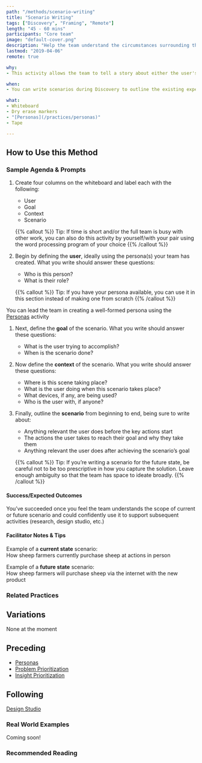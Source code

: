 ```yaml
---
path: "/methods/scenario-writing"
title: "Scenario Writing"
tags: ["Discovery", "Framing", "Remote"]
length: "45 - 60 mins"
participants: "Core team"
image: "default-cover.png"
description: "Help the team understand the circumstances surrounding the problem they’re attempting to solve"
lastmod: "2019-04-06"
remote: true

why:
- This activity allows the team to tell a story about either the user's current, potentially frustrating experience with the core problem or their future, ideally positive experience after the team’s solution is in place. Doing this provides structure in advance of exploratory research—drawing out areas to probe—or leverages what the team has learned to support solution sketching.

when:
- You can write scenarios during Discovery to outline the existing experience, but they are usually written in Framing (or Delivery) to capture an idealized experience and often followed by a Design Studio

what:
- Whiteboard
- Dry erase markers
- "[Personas](/practices/personas)"
- Tape

---
```

## How to Use this Method
### Sample Agenda & Prompts

1. Create four columns on the whiteboard and label each with the following:

   - User
   - Goal
   - Context
   - Scenario

   {{% callout %}}
   Tip: If time is short and/or the full team is busy with other work, you can also do this activity by yourself/with your pair using the word processing program of your choice
   {{% /callout %}}
1. Begin by defining the **user**, ideally using the persona(s) your team has created. What you write should answer these questions:

   - Who is this person?
   - What is their role?

   {{% callout %}}
   Tip: If you have your persona available, you can use it in this section instead of making one from scratch
   {{% /callout %}}

You can lead the team in creating a well-formed persona using the [Personas](/practices/personas) activity
1. Next, define the **goal** of the scenario. What you write should answer these questions:

   - What is the user trying to accomplish?
   - When is the scenario done?

1. Now define the **context** of the scenario. What you write should answer these questions:

   - Where is this scene taking place?
   - What is the user doing when this scenario takes place?
   - What devices, if any, are being used?
   - Who is the user with, if anyone?

1. Finally, outline the **scenario** from beginning to end, being sure to write about:

   - Anything relevant the user does before the key actions start
   - The actions the user takes to reach their goal and why they take them
   - Anything relevant the user does after achieving the scenario’s goal

   {{% callout %}}
   Tip: If you’re writing a scenario for the future state, be careful not to be too prescriptive in how you capture the solution. Leave enough ambiguity so that the team has space to ideate broadly.
   {{% /callout %}}
#### Success/Expected Outcomes
You’ve succeeded once you feel the team understands the scope of current or future scenario and could confidently use it to support subsequent activities (research, design studio, etc.)

#### Facilitator Notes & Tips

Example of a **current state** scenario:  
How sheep farmers currently purchase sheep at actions in person

Example of a **future state** scenario:  
How sheep farmers will purchase sheep via the internet with the new product

### Related Practices

## Variations

None at the moment
 
## Preceding
- [Personas](/practices/personas)
- [Problem Prioritization](/practices/problem-prioritization)
- [Insight Prioritization](/practices/insight-prioritization)  

## Following

[Design Studio](/practices/design-studio)

### Real World Examples
Coming soon! 

### Recommended Reading


